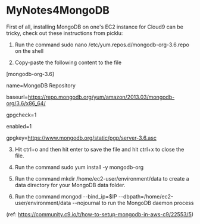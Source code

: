 # MyNotes4MongoDB
First of all, installing MongoDB on one's EC2 instance for Cloud9 can be tricky, check out these instructions from picklu: 

1. Run the command sudo nano /etc/yum.repos.d/mongodb-org-3.6.repo on the shell

2. Copy-paste the following content to the file

[mongodb-org-3.6]

name=MongoDB Repository

baseurl=https://repo.mongodb.org/yum/amazon/2013.03/mongodb-org/3.6/x86_64/

gpgcheck=1

enabled=1

gpgkey=https://www.mongodb.org/static/pgp/server-3.6.asc

3. Hit ctrl+o and then hit enter to save the file and hit ctrl+x to close the file.

4. Run the command sudo yum install -y mongodb-org

5. Run the command mkdir /home/ec2-user/environment/data to create a data directory for your MongoDB data folder.

6. Run the command mongod --bind_ip=$IP --dbpath=/home/ec2-user/environment/data --nojournal to run the MongoDB daemon process

(ref: https://community.c9.io/t/how-to-setup-mongodb-in-aws-c9/22553/5)

